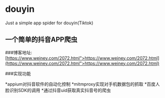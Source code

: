 # douyin
Just a simple app spider for douyin(Tiktok)

一个简单的抖音APP爬虫
------

###博客地址:
[https://www.weiney.com/2072.html">https://www.weiney.com/2072.html](https://www.weiney.com/2072.html">https://www.weiney.com/2072.html)

###实现功能

*appium对抖音软件的自动化控制
*mitmproxy实现对手机数据包的抓取
*百度人脸识别SDK的调用
*通过抖音uid获取真实抖音号的爬虫

